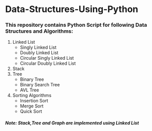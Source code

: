 # Data-Structures-Using-Python
### This repository contains Python Script for following Data Structures and Algorithms:
1. Linked List
   - Singly Linked List
   - Doubly Linked List
   - Circular Singly Linked List
   - Circular Doubly Linked List
2. Stack
3. Tree 
   - Binary Tree
   - Binary Search Tree
   - AVL Tree
4. Sorting Algorithms
   - Insertion Sort
   - Merge Sort
   - Quick Sort   
 
##### Note: Stack,Tree and Graph are implemented using Linked List 
